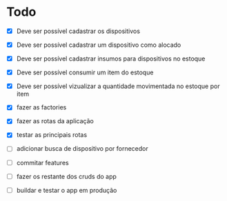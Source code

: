 # Todo

 - [x] Deve ser possível cadastrar os dispositivos
 - [x] Deve ser possível cadastrar um dispositivo como alocado
 - [x] Deve ser possível cadastrar insumos para dispositivos no estoque
 - [x] Deve ser possível consumir um item do estoque
 - [x] Deve ser possível vizualizar a quantidade movimentada no estoque por item

 - [x] fazer as factories
 - [x] fazer as rotas da aplicação
 - [x] testar as principais rotas
 - [ ] adicionar busca de dispositivo por fornecedor
 - [ ] commitar features
 - [ ] fazer os restante dos cruds do app
 - [ ] buildar e testar o app em produção

